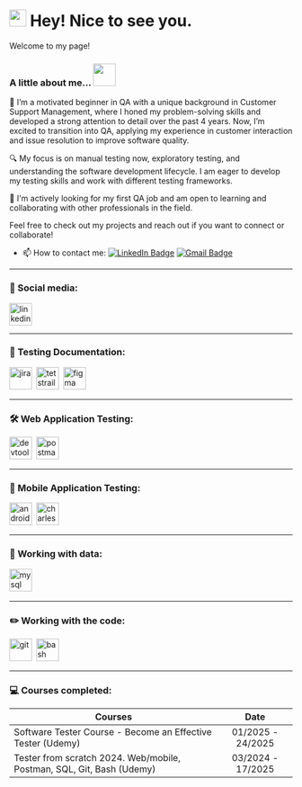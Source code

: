 <h1><img src="https://emojis.slackmojis.com/emojis/images/1531849430/4246/blob-sunglasses.gif?1531849430" width="30"/> Hey! Nice to see you.</h1>

<p>Welcome to my page! </br>

### A little about me...  <img src="https://media.giphy.com/media/VgCDAzcKvsR6OM0uWg/giphy.gif" width="40"> 

👋 I’m a motivated beginner in QA with a unique background in Customer Support Management, where I honed my problem-solving skills and developed a strong attention to detail over the past 4 years. Now, I’m excited to transition into QA, applying my experience in customer interaction and issue resolution to improve software quality.

🔍 My focus is on manual testing now, exploratory testing, and understanding the software development lifecycle. I am eager to develop my testing skills and work with different testing frameworks.

💼 I'm actively looking for my first QA job and am open to learning and collaborating with other professionals in the field.

Feel free to check out my projects and reach out if you want to connect or collaborate!

- 📫 How to contact me: [![LinkedIn Badge](https://img.shields.io/badge/@darypy-blue?style=flat&logo=LinkedIn&logoColor=white)](https://www.linkedin.com/in/dary-rukavytsyna-803811349/) [![Gmail Badge](https://img.shields.io/badge/-Gmail-red?style=flat&logo=Gmail&logoColor=white)](mailto:qa.daryrukav@gmail.com
)

---

### 🤝 Social media: 


  <div id="badges">
    <a href="https://www.linkedin.com/in/dary-rukavytsyna-803811349/" target="_blank">
      <img src="https://cdn-icons-png.flaticon.com/512/2504/2504799.png" width="40" height="40" alt="linkedin" />
    </a>
  </div>

---

### 📁 Теsting Documentation:

<div>
  <img src="https://cdn.jsdelivr.net/gh/devicons/devicon/icons/jira/jira-original.svg" title="jira" alt="jira" width="40" height="40"/>&nbsp
  <img src="https://codahosted.io/packs/21236/unversioned/assets/LOGO/ba1091c59bab89cd2fd0f289622731fe16113d7b00905abe64759c313a4b73b76c1b0426076ed76cb74752234c734131df46992d5b8b48fc13e264240e4f7119f736cfeb64df36ded54b5cbf6198b9cadedf18dd0cac5c7dbcd16e6336c29363cd1292ba" title="testrail" alt="tetstrail" width="40" height="40"/>&nbsp
  <img src="https://cdn.jsdelivr.net/gh/devicons/devicon/icons/figma/figma-original.svg" title="figma" alt="figma" width="40" height="40"/>&nbsp
</div>

---

### 🛠 Web Application Testing:
<div>
  <img src="https://d33wubrfki0l68.cloudfront.net/38b5c953a4667366685d55db55d057c86db1fc54/a0fdc/static/acae6b24d940347661ca901ea07f47c1/chrome-dev-logo-icon.png" title="devtools" alt="devtools" width="40" height="40"/>&nbsp
  <img src="https://seeklogo.com/images/P/postman-logo-0087CA0D15-seeklogo.com.png" title="postman" alt="postman" width="40" height="40"/>&nbsp
</div>

---

### 📱 Mobile Application Testing:

<div>
  <img src="https://cdn.jsdelivr.net/gh/devicons/devicon/icons/androidstudio/androidstudio-original.svg" title="android-studio" alt="android-studio" width="40" height="40"/>&nbsp
  <img src="https://cdn.icon-icons.com/icons2/3053/PNG/512/charles_proxy_macos_bigsur_icon_190302.png" title="charles-proxy" alt="charles-proxy" width="40" height="40"/>&nbsp
</div>


---

### 💾 Working with data:

<div>
  <img src="https://cdn.jsdelivr.net/gh/devicons/devicon/icons/mysql/mysql-original.svg" title="mysql" alt="mysql" width="40" height="40"/>&nbsp
</div>

---

### ✏️ Working with the code:

<div>
  <img src="https://cdn.jsdelivr.net/gh/devicons/devicon/icons/git/git-original.svg" title="git" alt="git" width="40" height="40"/>&nbsp
  <img src="https://upload.wikimedia.org/wikipedia/commons/thumb/4/4b/Bash_Logo_Colored.svg/1024px-Bash_Logo_Colored.svg.png?20180723054350" title="bash" alt="bash" width="40" height="40"/>&nbsp
  
</div>

---

### 💻 Courses completed:


| Courses                                                         | Date             |
| ----------------------------------------------------------------| :---------------: |
|Software Tester Course - Become an Effective Tester (Udemy) | 01/2025 - 24/2025 |
Tester from scratch 2024. Web/mobile, Postman, SQL, Git, Bash (Udemy) | 03/2024 - 17/2025
